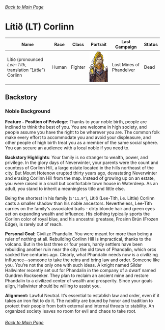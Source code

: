 ###### [_Back to Main Page_](https://jackphillipsjmu.github.io/dnd)

# Lítið (LT) Corlinn

| Name                  | Race       | Class   | Portrait            | Last Campaign | Status |
| --------------------- | ---------- | ------------- | ------------- | --------------| -------|
| Lítið (pronounced _Lee-Tith_, translation _"Little"_) Corlinn | Human      | Fighter    | <img src="img/lt_portrait.jpeg" width="100" height="100"> | Lost Mines of Phandelver| Dead |

## Backstory
### Noble Background
**Feature - Position of Privilege**:
Thanks to your noble birth, people are inclined to think the best of you. You are welcome in high society, and people assume you have the right to be wherever you are. The common folk make every effort to accommodate you and avoid your displeasure, and other people of high birth treat you as a member of the same social sphere. You can secure an audience with a local noble if you need to.

**Backstory Highlights**: Your family is no stranger to wealth, power, and privilege. In the glory days of Neverwinter, your parents were the count and countess of Corlinn Hill, a large estate located in the hills northeast of the city. But Mount Hotenow erupted thirty years ago, devastating Neverwinter and erasing Corlinn Hill from the map. Instead of growing up on an estate, you were raised in a small but comfortable town house in Waterdeep. As an adult, you stand to inherit a meaningless title and little else.

Being the shortest in his family (`5'11.9"`), Lítið (Lee-Tith, i.e. Little) Corlinn casts a smaller shadow than his noble ancestors. Nevertheless, Lee-Tith carries on the family's associated traits - dirty blonde hair and green eyes set on expanding wealth and influence. His clothing typically sports the Corlinn color of royal blue, and his ancestral greataxe, Frosinn Brún (Frozen Edge), is rarely out of reach.

**Personal Goal**: Civilize Phandalin. You were meant for more than being a ruler of nothing at all. Rebuilding Corlinn Hill is impractical, thanks to the volcano. But in the last three or four years, hardy settlers have been rebuilding another ruin near the city: the old town of Phandalin, which orcs sacked five centuries ago. Clearly, what Phandalin needs  now is a civilizing influence—someone to take the reins and bring law and order. Someone like you. You’re not the only one with such ideas. A knight named Sildar Hallwinter recently set out for Phandalin in the company of a dwarf named Gundren Rockseeker. They plan to reclaim an ancient mine and restore Phandalin to a civilized center of wealth and prosperity. Since your goals align, Hallwinter should be willing to assist you.

**Alignment:** Lawful Neutral. It’s essential to establish law and order, even if it takes an iron fist to do it. The nobility are bound by honor and tradition to protect their people from both external and internal threats to stability. An organized society leaves no room for evil and chaos to take root.

###### [_Back to Main Page_](https://jackphillipsjmu.github.io/dnd)
